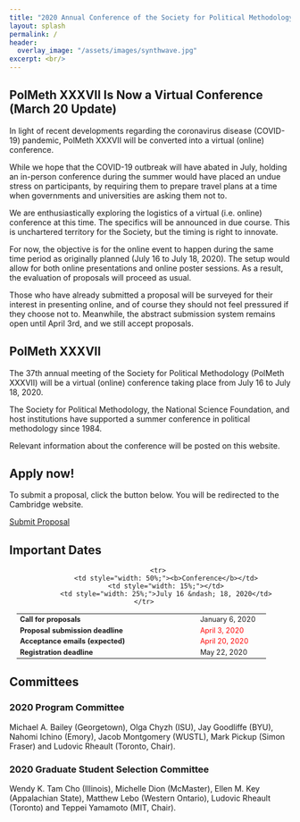 ```yaml
---
title: "2020 Annual Conference of the Society for Political Methodology"
layout: splash
permalink: /
header:
  overlay_image: "/assets/images/synthwave.jpg"
excerpt: <br/>
---
```


<h2>PolMeth XXXVII Is Now a Virtual Conference (March 20 Update)</h2>

In light of recent developments regarding the coronavirus disease (COVID-19) pandemic, PolMeth XXXVII will be converted into a virtual (online) conference. 

While we hope that the COVID-19 outbreak will have abated in July, holding an in-person conference during the summer would have placed an undue stress on participants, by requiring them to prepare travel plans at a time when governments and universities are asking them not to.

We are enthusiastically exploring the logistics of a virtual (i.e. online) conference at this time.  The specifics will be announced in due course.  This is unchartered territory for the Society, but the timing is right to innovate.

For now, the objective is for the online event to happen during the same time period as originally planned (July 16 to July 18, 2020).  The setup would allow for both online presentations and online poster sessions.  As a result, the evaluation of proposals will proceed as usual. 

Those who have already submitted a proposal will be surveyed for their interest in presenting online, and of course they should not feel pressured if they choose not to.  Meanwhile, the abstract submission system remains open until April 3rd, and we still accept proposals.

<h2>PolMeth XXXVII</h2>

The 37th annual meeting of the Society for Political Methodology (PolMeth XXXVII) will be a virtual (online) conference taking place from July 16 to July 18, 2020.

The Society for Political Methodology, the National Science Foundation, and host institutions have supported a summer conference in political methodology since 1984.

Relevant information about the conference will be posted on this website.

<h2>Apply now!</h2>

To submit a proposal, click the button below.  You will be redirected to the Cambridge website.

<a href="https://www.cambridge.org/core/membership/spm/register" target="_blank" class="btn btn-lg btn--primary">Submit Proposal</a>

<h2 id="dates">Important Dates</h2>
<center>
<table style="width: 95%; font-size:90%">
    <tbody>
        <tr>
            <td style="width: 50%;"><b>Call for proposals</b></td>
            <td style="width: 15%;"></td>
            <td style="width: 25%;">January 6, 2020</td>
        </tr>
        <tr>
            <td style="width: 50%;"><b>Proposal submission deadline</b></td>
            <td style="width: 15%;"></td>
            <td style="width: 25%;"><font color="red">April 3, 2020</font></td>
        </tr>
        <tr>
            <td style="width: 50%;"><b>Acceptance emails (expected)</b><br/></td>
            <td style="width: 15%;"></td>
            <td style="width: 25%;"><font color="red">April 20, 2020</font></td>
        </tr>
        <tr>
            <td style="width: 50%;"><b>Registration deadline</b></td>
            <td style="width: 15%;"></td>
            <td style="width: 25%;">May 22, 2020</td>
        </tr>    

        <tr>
            <td style="width: 50%;"><b>Conference</b></td>
            <td style="width: 15%;"></td>
            <td style="width: 25%;">July 16 &ndash; 18, 2020</td>
        </tr>       
</tbody>
</table>
</center>

## Committees

<h3>2020 Program Committee</h3>

Michael A. Bailey (Georgetown), Olga Chyzh (ISU), Jay Goodliffe (BYU), Nahomi Ichino (Emory), Jacob Montgomery (WUSTL), Mark Pickup (Simon Fraser) and Ludovic Rheault (Toronto, Chair).

<h3>2020 Graduate Student Selection Committee</h3> 

Wendy K. Tam Cho (Illinois), Michelle Dion (McMaster), Ellen M. Key (Appalachian State), Matthew Lebo (Western Ontario), Ludovic Rheault (Toronto) and Teppei Yamamoto (MIT, Chair). 

